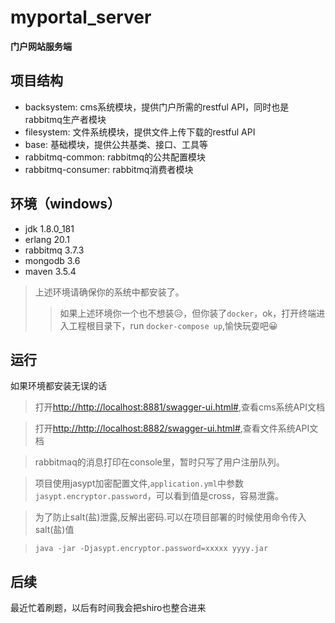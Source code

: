 # myportal_server
**门户网站服务端**


## 项目结构
- backsystem: cms系统模块，提供门户所需的restful API，同时也是rabbitmq生产者模块
- filesystem: 文件系统模块，提供文件上传下载的restful API
- base: 基础模块，提供公共基类、接口、工具等
- rabbitmq-common: rabbitmq的公共配置模块
- rabbitmq-consumer: rabbitmq消费者模块

## 环境（windows）
- jdk 1.8.0_181
- erlang 20.1
- rabbitmq 3.7.3
- mongodb 3.6
- maven 3.5.4

>上述环境请确保你的系统中都安装了。
>>如果上述环境你一个也不想装😥，但你装了`docker`，ok，打开终端进入工程根目录下，run `docker-compose up`,愉快玩耍吧😀

## 运行
如果环境都安装无误的话

>打开[http://http://localhost:8881/swagger-ui.html#](http://localhost:8881/swagger-ui.html#),查看cms系统API文档

>打开[http://http://localhost:8882/swagger-ui.html#](http://localhost:8882/swagger-ui.html#),查看文件系统API文档

>rabbitmaq的消息打印在console里，暂时只写了用户注册队列。

>项目使用jasypt加密配置文件,`application.yml`中参数`jasypt.encryptor.password`，可以看到值是cross，容易泄露。

>为了防止salt(盐)泄露,反解出密码.可以在项目部署的时候使用命令传入salt(盐)值

>`java -jar -Djasypt.encryptor.password=xxxxx yyyy.jar`


## 后续
最近忙着刷题，以后有时间我会把shiro也整合进来
